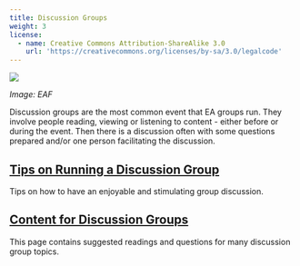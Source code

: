 ```yaml
---
title: Discussion Groups
weight: 3
license:
  - name: Creative Commons Attribution-ShareAlike 3.0
    url: 'https://creativecommons.org/licenses/by-sa/3.0/legalcode'
---
```

<p class="large_image_wrapper">
 <img src="/img/eventseaf2.jpg" />
</p>

_Image: EAF_

Discussion groups are the most common event that EA groups run. They involve people reading, viewing or listening to content - either before or during the event. Then there is a discussion often with some questions prepared and/or one person facilitating the discussion.

## [Tips on Running a Discussion Group](/events/articles/discussion-tips)

Tips on how to have an enjoyable and stimulating group discussion.


## [Content for Discussion Groups](/events/articles/content/)

This page contains suggested readings and questions for many discussion group topics.
